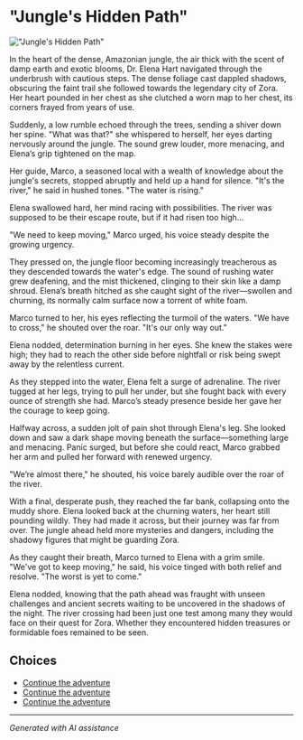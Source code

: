 # **"Jungle's Hidden Path"**

![**"Jungle's Hidden Path"**](../input_images/20221113_161248.jpg)

In the heart of the dense, Amazonian jungle, the air thick with the scent of damp earth and exotic blooms, Dr. Elena Hart navigated through the underbrush with cautious steps. The dense foliage cast dappled shadows, obscuring the faint trail she followed towards the legendary city of Zora. Her heart pounded in her chest as she clutched a worn map to her chest, its corners frayed from years of use.

Suddenly, a low rumble echoed through the trees, sending a shiver down her spine. "What was that?" she whispered to herself, her eyes darting nervously around the jungle. The sound grew louder, more menacing, and Elena’s grip tightened on the map.

Her guide, Marco, a seasoned local with a wealth of knowledge about the jungle's secrets, stopped abruptly and held up a hand for silence. "It's the river," he said in hushed tones. "The water is rising."

Elena swallowed hard, her mind racing with possibilities. The river was supposed to be their escape route, but if it had risen too high...

"We need to keep moving," Marco urged, his voice steady despite the growing urgency.

They pressed on, the jungle floor becoming increasingly treacherous as they descended towards the water's edge. The sound of rushing water grew deafening, and the mist thickened, clinging to their skin like a damp shroud. Elena’s breath hitched as she caught sight of the river—swollen and churning, its normally calm surface now a torrent of white foam.

Marco turned to her, his eyes reflecting the turmoil of the waters. "We have to cross," he shouted over the roar. "It's our only way out."

Elena nodded, determination burning in her eyes. She knew the stakes were high; they had to reach the other side before nightfall or risk being swept away by the relentless current.

As they stepped into the water, Elena felt a surge of adrenaline. The river tugged at her legs, trying to pull her under, but she fought back with every ounce of strength she had. Marco’s steady presence beside her gave her the courage to keep going.

Halfway across, a sudden jolt of pain shot through Elena's leg. She looked down and saw a dark shape moving beneath the surface—something large and menacing. Panic surged, but before she could react, Marco grabbed her arm and pulled her forward with renewed urgency.

"We’re almost there," he shouted, his voice barely audible over the roar of the river.

With a final, desperate push, they reached the far bank, collapsing onto the muddy shore. Elena looked back at the churning waters, her heart still pounding wildly. They had made it across, but their journey was far from over. The jungle ahead held more mysteries and dangers, including the shadowy figures that might be guarding Zora.

As they caught their breath, Marco turned to Elena with a grim smile. "We've got to keep moving," he said, his voice tinged with both relief and resolve. "The worst is yet to come."

Elena nodded, knowing that the path ahead was fraught with unseen challenges and ancient secrets waiting to be uncovered in the shadows of the night. The river crossing had been just one test among many they would face on their quest for Zora. Whether they encountered hidden treasures or formidable foes remained to be seen.


## Choices

* [Continue the adventure](./77082571-3717-4590-9131-5212AB1ACCAA.md)
* [Continue the adventure](./20221113_162250.md)
* [Continue the adventure](./20221013_140920.md)


---
*Generated with AI assistance*
